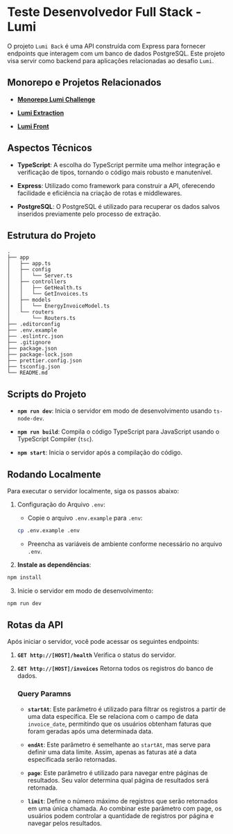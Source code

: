 # Teste Desenvolvedor Full Stack - Lumi

O projeto `Lumi Back` é uma API construída com Express para fornecer endpoints que interagem com um banco de dados PostgreSQL. Este projeto visa servir como backend para aplicações relacionadas ao desafio `Lumi`.

## **Monorepo e Projetos Relacionados**

- **[Monorepo Lumi Challenge](https://github.com/miguelsmuller/lumi-challenge)**
  
- **[Lumi Extraction](https://github.com/miguelsmuller/lumi-extraction)**

- **[Lumi Front](https://github.com/miguelsmuller/lumi-front)**

## **Aspectos Técnicos**

- **TypeScript**: A escolha do TypeScript permite uma melhor integração e verificação de tipos, tornando o código mais robusto e manutenível.

- **Express**: Utilizado como framework para construir a API, oferecendo facilidade e eficiência na criação de rotas e middlewares.

- **PostgreSQL**: O PostgreSQL é utilizado para recuperar os dados salvos inseridos previamente pelo processo de extração.


## **Estrutura do Projeto**
```
.
├── app
│   ├── app.ts
│   ├── config
│   │   └── Server.ts
│   ├── controllers
│   │   ├── GetHealth.ts
│   │   └── GetInvoices.ts
│   ├── models
│   │   └── EnergyInvoiceModel.ts
│   └── routers
│       └── Routers.ts
├── .editorconfig
├── .env.example
├── .eslintrc.json
├── .gitignore
├── package.json
├── package-lock.json
├── prettier.config.json
├── tsconfig.json
└── README.md
```


## **Scripts do Projeto**

- **`npm run dev`**: Inicia o servidor em modo de desenvolvimento usando `ts-node-dev`.

- **`npm run build`**: Compila o código TypeScript para JavaScript usando o TypeScript Compiler (`tsc`).

- **`npm start`**: Inicia o servidor após a compilação do código.


## **Rodando Localmente**

Para executar o servidor localmente, siga os passos abaixo:

1. Configuração do Arquivo `.env`:
   - Copie o arquivo `.env.example` para `.env`:
    ```bash
    cp .env.example .env
    ```

   - Preencha as variáveis de ambiente conforme necessário no arquivo `.env`.


2. **Instale as dependências**:
```bash
npm install
```

3. Inicie o servidor em modo de desenvolvimento:
```bash
npm run dev
```


## **Rotas da API**

Após iniciar o servidor, você pode acessar os seguintes endpoints:

1. **`GET http://[HOST]/health`** Verifica o status do servidor.

2. **`GET http://[HOST]/invoices`** Retorna todos os registros do banco de dados.
    ### **Query Paramns**

    - **`startAt`**: Este parâmetro é utilizado para filtrar os registros a partir de uma data específica. Ele se relaciona com o campo de data `invoice_date`, permitindo que os usuários obtenham faturas que foram geradas após uma determinada data.

    - **`endAt`**: Este parâmetro é semelhante ao `startAt`, mas serve para definir uma data limite. Assim, apenas as faturas até a data especificada serão retornadas.
    
    - **`page`**: Este parâmetro é utilizado para navegar entre páginas de resultados. Seu valor determina qual página de resultados será retornada.

    - **`limit`**: Define o número máximo de registros que serão retornados em uma única chamada. Ao combinar este parâmetro com page, os usuários podem controlar a quantidade de registros por página e navegar pelos resultados.
